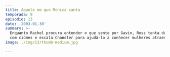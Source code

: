 ```yaml
---
title: Aquele em que Monica canta
temporada: 9
episodio: 13
date: '2003-01-30'
summary: >-
  Enquanto Rachel procura entender o que sente por Gavin, Ross tenta deixá-la
  com ciúmes e escala Chandler para ajudá-lo a conhecer mulheres atraentes.
image: ./img/13/thumb-medium.jpg

---
```

